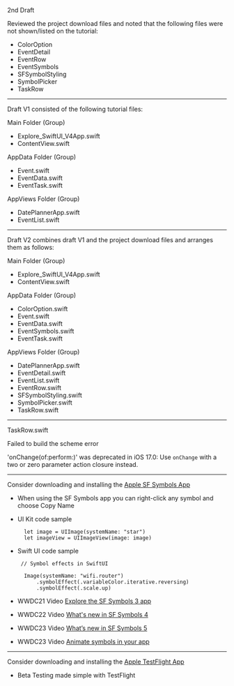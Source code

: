 2nd Draft

Reviewed the project download files and noted that the following files were not shown/listed on the tutorial:
* ColorOption
* EventDetail
* EventRow
* EventSymbols
* SFSymbolStyling
* SymbolPicker
* TaskRow

- - - -

Draft V1 consisted of the following tutorial files:

Main Folder (Group)
* Explore_SwiftUI_V4App.swift
* ContentView.swift

AppData Folder (Group)
* Event.swift
* EventData.swift
* EventTask.swift

AppViews Folder (Group)
* DatePlannerApp.swift
* EventList.swift

- - - - 

Draft V2 combines draft V1 and the project download files and arranges them as follows:

Main Folder (Group)
* Explore_SwiftUI_V4App.swift
* ContentView.swift

AppData Folder (Group)
* ColorOption.swift
* Event.swift
* EventData.swift
* EventSymbols.swift
* EventTask.swift

AppViews Folder (Group)
* DatePlannerApp.swift
* EventDetail.swift
* EventList.swift
* EventRow.swift
* SFSymbolStyling.swift
* SymbolPicker.swift
* TaskRow.swift
- - - - 

TaskRow.swift

Failed to build the scheme error

'onChange(of:perform:)' was deprecated in iOS 17.0: Use `onChange` with a two or zero parameter action closure instead.

- - - - 

Consider downloading and installing the [Apple SF Symbols App](https://developer.apple.com/sf-symbols/)

* When using the SF Symbols app you can right-click any symbol and choose Copy Name
* UI Kit code sample

        let image = UIImage(systemName: "star")
        let imageView = UIImageView(image: image)

* Swift UI code sample

       // Symbol effects in SwiftUI

        Image(systemName: "wifi.router")
            .symbolEffect(.variableColor.iterative.reversing)
            .symbolEffect(.scale.up)
  
* WWDC21 Video [Explore the SF Symbols 3 app](https://developer.apple.com/videos/play/wwdc2021/10288/)
* WWDC22 Video [What's new in SF Symbols 4](https://developer.apple.com/videos/play/wwdc2022/10157)
* WWDC23 Video [What’s new in SF Symbols 5](https://developer.apple.com/videos/play/wwdc2023/10197)
* WWDC23 Video [ Animate symbols in your app](https://developer.apple.com/videos/play/wwdc2023/10258)

- - - -

Consider downloading and installing the [Apple TestFlight App](https://developer.apple.com/testflight/)

* Beta Testing made simple with TestFlight

